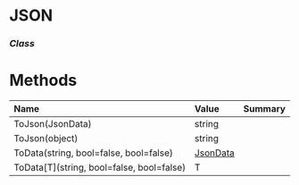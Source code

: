 # JSON

### *Class*

# Methods


| Name                                      | Value                     | Summary |
| :---------------------------------------- | :------------------------ | :------ |
| ToJson(JsonData)                          | string                    |         |
| ToJson(object)                            | string                    |         |
| ToData(string, bool=false, bool=false)    | [JsonData](./JsonData.md) |         |
| ToData[T](string, bool=false, bool=false) | T                         |         |

